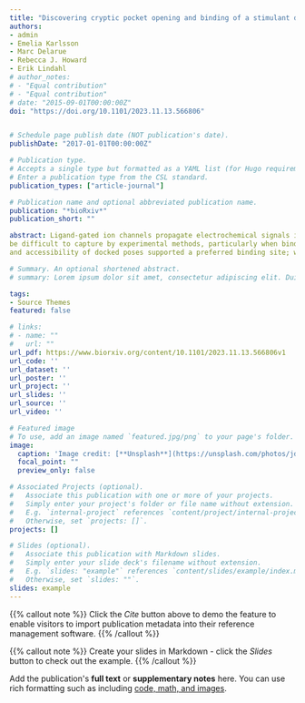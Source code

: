 ```yaml
---
title: "Discovering cryptic pocket opening and binding of a stimulant derivative in a vestibular site of the 5-HT3A receptor"
authors:
- admin
- Emelia Karlsson
- Marc Delarue
- Rebecca J. Howard
- Erik Lindahl
# author_notes:
# - "Equal contribution"
# - "Equal contribution"
# date: "2015-09-01T00:00:00Z"
doi: "https://doi.org/10.1101/2023.11.13.566806"


# Schedule page publish date (NOT publication's date).
publishDate: "2017-01-01T00:00:00Z"

# Publication type.
# Accepts a single type but formatted as a YAML list (for Hugo requirements).
# Enter a publication type from the CSL standard.
publication_types: ["article-journal"]

# Publication name and optional abbreviated publication name.
publication: "*bioRxiv*"
publication_short: ""

abstract: Ligand-gated ion channels propagate electrochemical signals in the nervous system. A diverse set of allosteric modulators including stimulants, anesthetics, and lipids regulate their function; however, structures of ligand-bound complexes can
be difficult to capture by experimental methods, particularly when binding is dynamic or transient. Here, we used computational methods and electrophysiology to identify a possible bound state of a modulatory stimulant derivative in a cryptic vestibular pocket of a mammalian serotonin-3A receptor. Starting from a closed-pocket experimental structure, we first applied a molecular dynamics simulations-based goal-oriented adaptive sampling method to identify possible open-pocket conformations. To find plausible ligand-binding poses, we performed Boltzmann docking, which combines traditional docking with Markov state modeling, of the newly sampled conformations. Clustering and analysis of stability
and accessibility of docked poses supported a preferred binding site; we further validated this site by mutagenesis and electrophysiology, suggesting a mechanism of potentiation by stabilizing intersubunit contacts. Given the pharmaceutical relevance of serotonin-3 receptors in emesis, psychiatric and gastrointestinal diseases, characterizing relatively unexplored modulatory sites such as these could open valuable avenues to understanding conformational cycling and designing state-dependent drugs.

# Summary. An optional shortened abstract.
# summary: Lorem ipsum dolor sit amet, consectetur adipiscing elit. Duis posuere tellus ac convallis placerat. Proin tincidunt magna sed ex sollicitudin condimentum.

tags:
- Source Themes
featured: false

# links:
# - name: ""
#   url: ""
url_pdf: https://www.biorxiv.org/content/10.1101/2023.11.13.566806v1
url_code: ''
url_dataset: ''
url_poster: ''
url_project: ''
url_slides: ''
url_source: ''
url_video: ''

# Featured image
# To use, add an image named `featured.jpg/png` to your page's folder. 
image:
  caption: 'Image credit: [**Unsplash**](https://unsplash.com/photos/jdD8gXaTZsc)'
  focal_point: ""
  preview_only: false

# Associated Projects (optional).
#   Associate this publication with one or more of your projects.
#   Simply enter your project's folder or file name without extension.
#   E.g. `internal-project` references `content/project/internal-project/index.md`.
#   Otherwise, set `projects: []`.
projects: []

# Slides (optional).
#   Associate this publication with Markdown slides.
#   Simply enter your slide deck's filename without extension.
#   E.g. `slides: "example"` references `content/slides/example/index.md`.
#   Otherwise, set `slides: ""`.
slides: example
---
```


{{% callout note %}}
Click the *Cite* button above to demo the feature to enable visitors to import publication metadata into their reference management software.
{{% /callout %}}

{{% callout note %}}
Create your slides in Markdown - click the *Slides* button to check out the example.
{{% /callout %}}

Add the publication's **full text** or **supplementary notes** here. You can use rich formatting such as including [code, math, and images](https://docs.hugoblox.com/content/writing-markdown-latex/).
